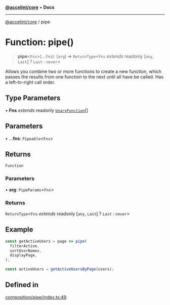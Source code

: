 [**@accelint/core**](../README.md) • **Docs**

***

[@accelint/core](../README.md) / pipe

# Function: pipe()

> **pipe**\<`Fns`\>(...`fns`): (`arg`) => `ReturnType`\<`Fns` *extends* readonly [`any`, `Last`] ? `Last` : `never`\>

Allows you combine two or more functions to create a new function, which passes the results from one
function to the next until all have be called. Has a left-to-right call order.

## Type Parameters

• **Fns** *extends* readonly [`UnaryFunction`](../type-aliases/UnaryFunction.md)[]

## Parameters

• ...**fns**: `Pipeable`\<`Fns`\>

## Returns

`Function`

### Parameters

• **arg**: `PipeParams`\<`Fns`\>

### Returns

`ReturnType`\<`Fns` *extends* readonly [`any`, `Last`] ? `Last` : `never`\>

## Example

```ts
const getActiveUsers = page => pipe(
  filterActive,
  sortUserNames,
  displayPage,
);

const activeUsers = getActiveUsersByPage(users);
```

## Defined in

[composition/pipe/index.ts:49](https://github.com/gohypergiant/standard-toolkit/blob/258694cea8ed8bbd956b3cf5da47c2c9debcf127/packages/core/src/composition/pipe/index.ts#L49)
